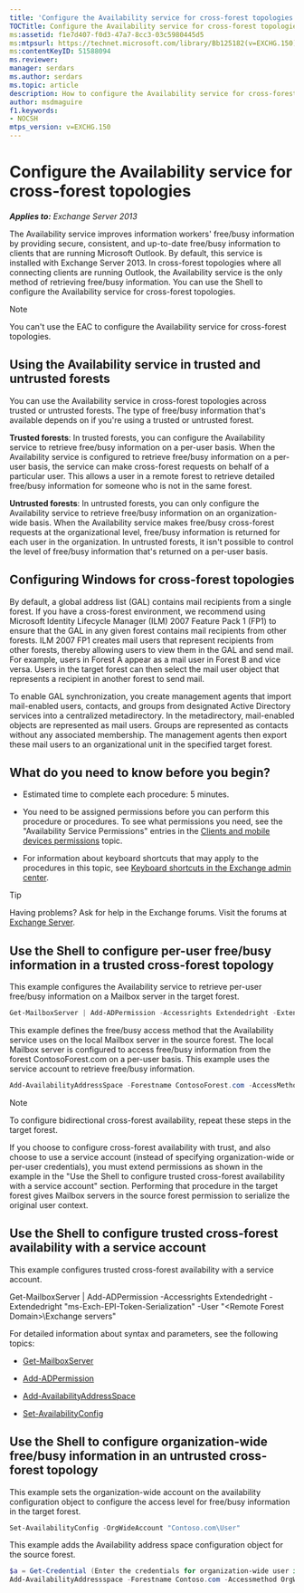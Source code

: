 ```yaml
---
title: 'Configure the Availability service for cross-forest topologies in Exchange Server'
TOCTitle: Configure the Availability service for cross-forest topologies
ms:assetid: f1e7d407-f0d3-47a7-8cc3-03c5980445d5
ms:mtpsurl: https://technet.microsoft.com/library/Bb125182(v=EXCHG.150)
ms:contentKeyID: 51588094
ms.reviewer: 
manager: serdars
ms.author: serdars
ms.topic: article
description: How to configure the Availability service for cross-forest topologies in Exchange Server
author: msdmaguire
f1.keywords:
- NOCSH
mtps_version: v=EXCHG.150
---
```


# Configure the Availability service for cross-forest topologies

_**Applies to:** Exchange Server 2013_

The Availability service improves information workers' free/busy information by providing secure, consistent, and up-to-date free/busy information to clients that are running Microsoft Outlook. By default, this service is installed with Exchange Server 2013. In cross-forest topologies where all connecting clients are running Outlook, the Availability service is the only method of retrieving free/busy information. You can use the Shell to configure the Availability service for cross-forest topologies.

> [!NOTE]
> You can't use the EAC to configure the Availability service for cross-forest topologies.

## Using the Availability service in trusted and untrusted forests

You can use the Availability service in cross-forest topologies across trusted or untrusted forests. The type of free/busy information that's available depends on if you're using a trusted or untrusted forest.

**Trusted forests**: In trusted forests, you can configure the Availability service to retrieve free/busy information on a per-user basis. When the Availability service is configured to retrieve free/busy information on a per-user basis, the service can make cross-forest requests on behalf of a particular user. This allows a user in a remote forest to retrieve detailed free/busy information for someone who is not in the same forest.

**Untrusted forests**: In untrusted forests, you can only configure the Availability service to retrieve free/busy information on an organization-wide basis. When the Availability service makes free/busy cross-forest requests at the organizational level, free/busy information is returned for each user in the organization. In untrusted forests, it isn't possible to control the level of free/busy information that's returned on a per-user basis.

## Configuring Windows for cross-forest topologies

By default, a global address list (GAL) contains mail recipients from a single forest. If you have a cross-forest environment, we recommend using Microsoft Identity Lifecycle Manager (ILM) 2007 Feature Pack 1 (FP1) to ensure that the GAL in any given forest contains mail recipients from other forests. ILM 2007 FP1 creates mail users that represent recipients from other forests, thereby allowing users to view them in the GAL and send mail. For example, users in Forest A appear as a mail user in Forest B and vice versa. Users in the target forest can then select the mail user object that represents a recipient in another forest to send mail.

To enable GAL synchronization, you create management agents that import mail-enabled users, contacts, and groups from designated Active Directory services into a centralized metadirectory. In the metadirectory, mail-enabled objects are represented as mail users. Groups are represented as contacts without any associated membership. The management agents then export these mail users to an organizational unit in the specified target forest.

## What do you need to know before you begin?

- Estimated time to complete each procedure: 5 minutes.

- You need to be assigned permissions before you can perform this procedure or procedures. To see what permissions you need, see the "Availability Service Permissions" entries in the [Clients and mobile devices permissions](clients-and-mobile-devices-permissions-exchange-2013-help.md) topic.

- For information about keyboard shortcuts that may apply to the procedures in this topic, see [Keyboard shortcuts in the Exchange admin center](keyboard-shortcuts-in-the-exchange-admin-center-2013-help.md).

> [!TIP]
> Having problems? Ask for help in the Exchange forums. Visit the forums at [Exchange Server](https://social.technet.microsoft.com/forums/office/home?category=exchangeserver).

## Use the Shell to configure per-user free/busy information in a trusted cross-forest topology

This example configures the Availability service to retrieve per-user free/busy information on a Mailbox server in the target forest.

```powershell
Get-MailboxServer | Add-ADPermission -Accessrights Extendedright -Extendedrights "ms-Exch-EPI-Token-Serialization" -User "<Remote Forest Domain>\Exchange servers"
```

This example defines the free/busy access method that the Availability service uses on the local Mailbox server in the source forest. The local Mailbox server is configured to access free/busy information from the forest ContosoForest.com on a per-user basis. This example uses the service account to retrieve free/busy information.

```powershell
Add-AvailabilityAddressSpace -Forestname ContosoForest.com -AccessMethod PerUserFB -UseServiceAccount:$true
```

> [!NOTE]
> To configure bidirectional cross-forest availability, repeat these steps in the target forest.

If you choose to configure cross-forest availability with trust, and also choose to use a service account (instead of specifying organization-wide or per-user credentials), you must extend permissions as shown in the example in the "Use the Shell to configure trusted cross-forest availability with a service account" section. Performing that procedure in the target forest gives Mailbox servers in the source forest permission to serialize the original user context.

## Use the Shell to configure trusted cross-forest availability with a service account

This example configures trusted cross-forest availability with a service account.

Get-MailboxServer | Add-ADPermission -Accessrights Extendedright -Extendedright "ms-Exch-EPI-Token-Serialization" -User "\<Remote Forest Domain>\Exchange servers"

For detailed information about syntax and parameters, see the following topics:

- [Get-MailboxServer](/powershell/module/exchange/Get-MailboxServer)

- [Add-ADPermission](/powershell/module/exchange/Add-ADPermission)

- [Add-AvailabilityAddressSpace](/powershell/module/exchange/Add-AvailabilityAddressSpace)

- [Set-AvailabilityConfig](/powershell/module/exchange/Set-AvailabilityConfig)

## Use the Shell to configure organization-wide free/busy information in an untrusted cross-forest topology

This example sets the organization-wide account on the availability configuration object to configure the access level for free/busy information in the target forest.

```powershell
Set-AvailabilityConfig -OrgWideAccount "Contoso.com\User"
```

This example adds the Availability address space configuration object for the source forest.

```powershell
$a = Get-Credential (Enter the credentials for organization-wide user in Contoso.com domain)
Add-AvailabilityAddressspace -Forestname Contoso.com -Accessmethod OrgWideFB -Credential:$a
```